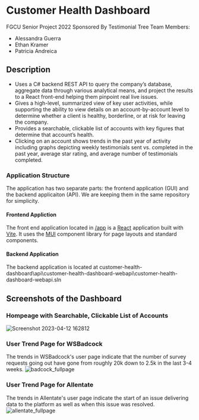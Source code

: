 # Customer Health Dashboard

FGCU Senior Project 2022 Sponsored By Testimonial Tree
Team Members:
- Alessandra Guerra
- Ethan Kramer
- Patricia Andreica

## Description
* Uses a C# backend REST API to query the company’s database, aggregate data through various analytical means, and project the results to a React front-end helping them pinpoint real live issues.
* Gives a high-level, summarized view of key user activities, while supporting the ability to view details on an account-by-account level to determine whether a client is healthy, borderline, or at risk for leaving the company.
* Provides a searchable, clickable list of accounts with key figures that determine that account’s health.
* Clicking on an account shows trends in the past year of activity including graphs depicting weekly testimonials sent vs. completed in the past year, average star rating, and average number of testimonials completed.

### Application Structure

The application has two separate parts: the frontend application (GUI) and the backend applicaiton (API). We are keeping them in the same repository for simplicity.

#### Frontend Appliction

The front end application located in [/app](/app) is a [React](https://reactjs.org/) application built with [Vite](https://vitejs.dev/). It uses the [MUI](https://mui.com/) component library for page layouts and standard components. 

#### Backend Application

The backend application is located at customer-health-dashboard\api\customer-health-dashboard-webapi\customer-health-dashboard-webapi.sln

## Screenshots of the Dashboard

### Hompeage with Searchable, Clickable List of Accounts
![Screenshot 2023-04-12 162812](https://user-images.githubusercontent.com/62119661/231651864-b875d7c2-3c62-4527-9ce2-ccc85ac603bd.png)

### User Trend Page for WSBadcock
The trends in WSBadcock's user page indicate that the number of survey requests going out have gone from roughly 20k down to 2.5k in the last 3-4 weeks.
![badcock_fullpage](https://user-images.githubusercontent.com/62119661/231655261-1eef58c6-466c-4e95-88be-7b4ac968eaea.png)

### User Trend Page for Allentate
The trends in Allentate's user page indicate the start of an issue delivering data to the platform as well as when this issue was resolved.
![allentate_fullpage](https://user-images.githubusercontent.com/62119661/231655302-9eef2cab-d11b-4055-a7a3-8693f9bf5d0d.png)

